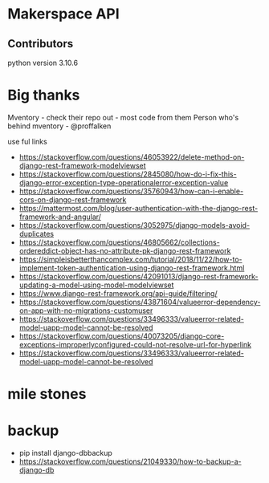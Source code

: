 # Makerspace API 

## Contributors
python version 3.10.6

# Big thanks
Mventory - check their repo out - most code from them
Person who's behind mventory - @proffalken

use ful links
- https://stackoverflow.com/questions/46053922/delete-method-on-django-rest-framework-modelviewset
- https://stackoverflow.com/questions/2845080/how-do-i-fix-this-django-error-exception-type-operationalerror-exception-value
- https://stackoverflow.com/questions/35760943/how-can-i-enable-cors-on-django-rest-framework
- https://mattermost.com/blog/user-authentication-with-the-django-rest-framework-and-angular/
- https://stackoverflow.com/questions/3052975/django-models-avoid-duplicates
- https://stackoverflow.com/questions/46805662/collections-ordereddict-object-has-no-attribute-pk-django-rest-framework
- https://simpleisbetterthancomplex.com/tutorial/2018/11/22/how-to-implement-token-authentication-using-django-rest-framework.html
- https://stackoverflow.com/questions/42091013/django-rest-framework-updating-a-model-using-model-modelviewset
- https://www.django-rest-framework.org/api-guide/filtering/
- https://stackoverflow.com/questions/43871604/valueerror-dependency-on-app-with-no-migrations-customuser
- https://stackoverflow.com/questions/33496333/valueerror-related-model-uapp-model-cannot-be-resolved
- https://stackoverflow.com/questions/40073205/django-core-exceptions-improperlyconfigured-could-not-resolve-url-for-hyperlink
- https://stackoverflow.com/questions/33496333/valueerror-related-model-uapp-model-cannot-be-resolved

# mile stones


# backup
- pip install django-dbbackup
- https://stackoverflow.com/questions/21049330/how-to-backup-a-django-db
